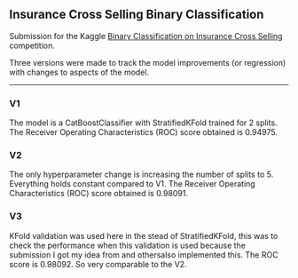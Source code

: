## Insurance Cross Selling Binary Classification
Submission for the Kaggle [Binary Classification on Insurance Cross Selling](https://www.kaggle.com/competitions/playground-series-s4e7) competition.

Three versions were made to track the model improvements (or regression) with changes to aspects of the model.

---------------- 

### V1
The model is a CatBoostClassifier with StratifiedKFold trained for 2 splits.
The Receiver Operating Characteristics (ROC) score obtained is 0.94975.

### V2
The only hyperparameter change is increasing the number of splits to 5. Everything holds constant compared to V1.
The Receiver Operating Characteristics (ROC) score obtained is 0.98091.

### V3
KFold validation was used here in the stead of StratifiedKFold, this was to check the performance when this validation is used because the submission I got my idea from and othersalso implemented this.
The ROC score is 0.98092. So very comparable to the V2.
